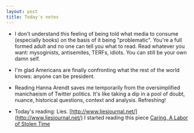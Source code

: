 ```yaml
---
layout: post
title: Today's notes
---
```


* I don't understand this feeling of being told what media to consume (especially books) on the basis of it being "problematic". You're a full formed adult and no one can tell you what to read. Read whatever you want: mysoginists, antisemites, TERFs, idiots. You can still be your own damn self.

* I'm glad Americans are finally confronting what the rest of the world knows: anyone can be president. 

* Reading Hanna Arendt saves me temporarily from the oversimplified manichaeism of Twitter politics. It's like taking a dip in a pool of doubt, nuance, historical questions, context and analysis. Refreshing!

* Today's reading: Lies. [http://www.liesjournal.net/](http://www.liesjournal.net/) I started reading this piece [Caring, A Labor of Stolen Time](http://www.liesjournal.net/volume1-06-caring.html)

